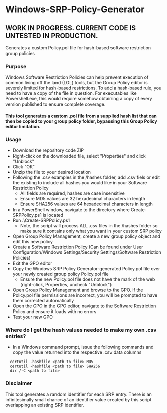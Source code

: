 # Windows-SRP-Policy-Generator
## WORK IN PROGRESS.  CURRENT CODE IS UNTESTED IN PRODUCTION.
Generates a custom Policy.pol file for hash-based software restriction group policies  
### Purpose
Windows Software Restriction Policies can help prevent execution of common living off the land (LOL) tools, but the Group Policy editor is severely limited for hash-based restrictions.  To add a hash-based rule, you need to have a copy of the file in question.  For executables like Powershell.exe, this would require somehow obtaining a copy of every version published to ensure complete coverage.  
#### This tool generates a custom .pol file from a supplied hash list that can then be copied to your group policy folder, bypassing this Group Policy editor limitation.
### Usage
- Download the repository code ZIP
- Right-click on the downloaded file, select "Properties" and click "Unblock"
- Click "OK"
- Unzip the file to your desired location
- Following the .csv examples in the /hashes folder, add .csv fiels or edit the existing to include all hashes you would like in your Software Restriction Policy
  - All fields are required, hashes are case insensitive
  - Ensure MD5 values are 32 hexadecimal characters in length
  - Ensure SHA256 values are 64 hexadecimal characters in length
- In a PowerShell window, navigate to the directory where Create-SRPPolicy.ps1 is located
- Run .\Create-SRPPolicy.ps1
  - Note, the script will process ALL .csv files in the /hashes folder so make sure it contains only what you want in your custom SRP policy
- Open Group Policy Management, create a new group policy object and edit this new policy
- Create a Software Restriction Policy (Can be found under User Configuration/Windows Settings/Security Settings/Software Restriction Policies)
- Exit the GPO editor
- Copy the Windows SRP Policy Generator-generated Policy.pol file over your newly created group policy Policy.pol file
  - Ensure the new Policy.pol file does not have the mark of the web (right-click, Properties, uncheck "Unblock")
- Open Group Policy Management and browse to the GPO.  If the Policy.pol file permissions are incorrect, you will be prompted to have them corrected automatically
- Open the GPO in the GPO editor, navigate to the Software Restriction Policy and ensure it loads with no errors
- Test your new GPO
### Where do I get the hash values needed to make my own .csv entries?
- In a Windows command prompt, issue the following commands and copy the value returned into the respective .csv data columns
```
  certutil -hashfile <path to file> MD5
  certutil -hashfile <path to file> SHA256
  dir /-C <path to file>
```
### Disclaimer
This tool generates a random identifier for each SRP entry.  There is an infinitesimally small chance of an identifier value created by this script overlapping an existing SRP identifier.
